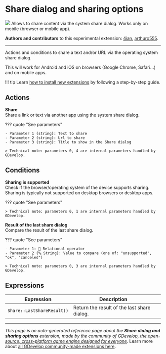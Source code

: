 # Share dialog and sharing options

<img src="https://resources.gdevelop-app.com/assets/Icons/share-variant.svg" class="extension-icon"></img>
Allows to share content via the system share dialog. Works only on mobile (browser or mobile app).

**Authors and contributors** to this experimental extension: [4ian](https://gd.games/4ian), [arthuro555](https://gd.games/arthuro555).

---

Actions and conditions to share a text and/or URL via the operating system share dialog.

This will work for Android and iOS on browsers (Google Chrome, Safari...) and on mobile apps.

!!! tip
    Learn [how to install new extensions](/gdevelop5/extensions/search) by following a step-by-step guide.

## Actions

**Share**  
Share a link or text via another app using the system share dialog.

??? quote "See parameters"

    - Parameter 1 (string): Text to share
    - Parameter 2 (string): Url to share
    - Parameter 3 (string): Title to show in the Share dialog

    > Technical note: parameters 0, 4 are internal parameters handled by GDevelop.

## Conditions

**Sharing is supported**  
Check if the browser/operating system of the device supports sharing. Sharing is typically not supported on desktop browsers or desktop apps.

??? quote "See parameters"



    > Technical note: parameters 0, 1 are internal parameters handled by GDevelop.

**Result of the last share dialog**  
Compare the result of the last share dialog.

??? quote "See parameters"

    - Parameter 1: 🟰 Relational operator
    - Parameter 2 (🔤 String): Value to compare (one of: "unsupported", "ok", "canceled")

    > Technical note: parameters 0, 3 are internal parameters handled by GDevelop.

## Expressions

| Expression | Description |  |
|-----|-----|-----|
| `Share::LastShareResult()` | Return the result of the last share dialog. ||


---

*This page is an auto-generated reference page about the **Share dialog and sharing options** extension, made by the community of [GDevelop, the open-source, cross-platform game engine designed for everyone](https://gdevelop.io/).* Learn more about [all GDevelop community-made extensions here](/gdevelop5/extensions).